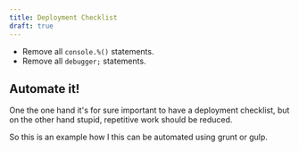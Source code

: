 ```yaml
---
title: Deployment Checklist
draft: true
---
```


* Remove all `console.%()` statements.
* Remove all `debugger;` statements.


## Automate it!

One the one hand it's for sure important to have a deployment checklist, but on the other hand stupid, repetitive work should be reduced.

So this is an example how I this can be automated using grunt or gulp.